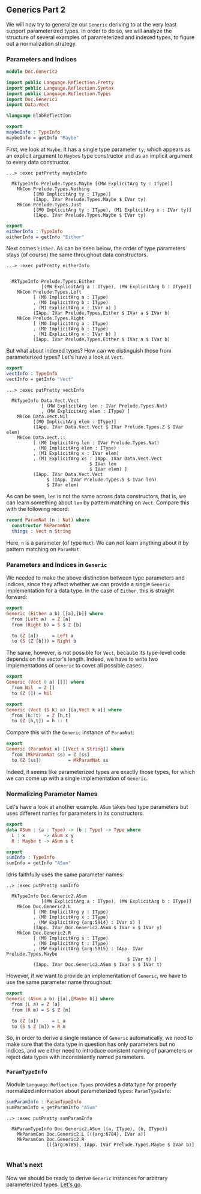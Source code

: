 ## Generics Part 2

We will now try to generalize our `Generic` deriving
to at the very least support parameterized types.
In order to do so, we will analyze the structure
of several examples of parameterized and indexed
types, to figure out a normalization strategy.

### Parameters and Indices

```idris
module Doc.Generic2

import public Language.Reflection.Pretty
import public Language.Reflection.Syntax
import public Language.Reflection.Types
import Doc.Generic1
import Data.Vect

%language ElabReflection

export
maybeInfo : TypeInfo
maybeInfo = getInfo "Maybe"
```

First, we look at `Maybe`. It has a single type parameter `ty`, which
appears as an explicit argument to `Maybe`s type constructor
and as an implicit argument to every data constructor.

```
...> :exec putPretty maybeInfo

  MkTypeInfo Prelude.Types.Maybe [(MW ExplicitArg ty : IType)]
    MkCon Prelude.Types.Nothing
          [(M0 ImplicitArg ty : IType)]
          (IApp. IVar Prelude.Types.Maybe $ IVar ty)
    MkCon Prelude.Types.Just
          [(M0 ImplicitArg ty : IType), (M1 ExplicitArg x : IVar ty)]
          (IApp. IVar Prelude.Types.Maybe $ IVar ty)

```

```idris
export
eitherInfo : TypeInfo
eitherInfo = getInfo "Either"
```

Next comes `Either`. As can be seen below, the order
of type parameters stays (of course) the same throughout
data constructors.

```
...> :exec putPretty eitherInfo


  MkTypeInfo Prelude.Types.Either
             [(MW ExplicitArg a : IType), (MW ExplicitArg b : IType)]
    MkCon Prelude.Types.Left
          [ (M0 ImplicitArg a : IType)
          , (M0 ImplicitArg b : IType)
          , (M1 ExplicitArg x : IVar a) ]
          (IApp. IVar Prelude.Types.Either $ IVar a $ IVar b)
    MkCon Prelude.Types.Right
          [ (M0 ImplicitArg a : IType)
          , (M0 ImplicitArg b : IType)
          , (M1 ExplicitArg x : IVar b) ]
          (IApp. IVar Prelude.Types.Either $ IVar a $ IVar b)

```

But what about indexed types? How can we distinguish those
from parameterized types? Let's have a look at `Vect`.

```idris
export
vectInfo : TypeInfo
vectInfo = getInfo "Vect"
```

```
...> :exec putPretty vectInfo

  MkTypeInfo Data.Vect.Vect
             [ (MW ExplicitArg len : IVar Prelude.Types.Nat)
             , (MW ExplicitArg elem : IType) ]
    MkCon Data.Vect.Nil
          [(M0 ImplicitArg elem : IType)]
          (IApp. IVar Data.Vect.Vect $ IVar Prelude.Types.Z $ IVar elem)
    MkCon Data.Vect.::
          [ (M0 ImplicitArg len : IVar Prelude.Types.Nat)
          , (M0 ImplicitArg elem : IType)
          , (M1 ExplicitArg x : IVar elem)
          , (M1 ExplicitArg xs : IApp. IVar Data.Vect.Vect
                               $ IVar len
                               $ IVar elem) ]
          (IApp. IVar Data.Vect.Vect
               $ (IApp. IVar Prelude.Types.S $ IVar len)
               $ IVar elem)

```

As can be seen, `len` is not the same across data constructors,
that is, we can learn something about `len` by pattern
matching on `Vect`. Compare this with the following record:

```idris
record ParamNat (n : Nat) where
  constructor MkParamNat
  things : Vect n String
```

Here, `n` is a parameter (of type `Nat`): We can not learn anything
about it by pattern matching on `ParamNat`.

### Parameters and Indices in `Generic`

We needed to make the above distinction between type parameters
and indices, since they affect whether we can provide a single
`Generic` implementation for a data type. In the case
of `Either`, this is straight forward:

```idris
export
Generic (Either a b) [[a],[b]] where
  from (Left a)  = Z [a]
  from (Right b) = S $ Z [b]

  to (Z [a])     = Left a
  to (S (Z [b])) = Right b
```

The same, however, is not possible for `Vect`, because
its type-level code depends on the vector's length.
Indeed, we have to write two implementations of `Generic`
to cover all possible cases:

```idris
export
Generic (Vect 0 a) [[]] where
  from Nil  = Z []
  to (Z []) = Nil

export
Generic (Vect (S k) a) [[a,Vect k a]] where
  from (h::t)  = Z [h,t]
  to (Z [h,t]) = h :: t
```

Compare this with the `Generic` instance of `ParamNat`:

```idris
export
Generic (ParamNat n) [[Vect n String]] where
  from (MkParamNat ss) = Z [ss]
  to (Z [ss])          = MkParamNat ss
```

Indeed, it seems like parameterized types are exactly those
types, for which we can come up with a single implementation
of `Generic`.

### Normalizing Parameter Names

Let's have a look at another example. `ASum` takes
two type parameters but uses different names for
parameters in its constructors.

```idris
export
data ASum : (a : Type) -> (b : Type) -> Type where
  L : x       -> ASum x y
  R : Maybe t -> ASum s t

export
sumInfo : TypeInfo
sumInfo = getInfo "ASum"
```

Idris faithfully uses the same parameter names:

```
..> :exec putPretty sumInfo

  MkTypeInfo Doc.Generic2.ASum
             [(MW ExplicitArg a : IType), (MW ExplicitArg b : IType)]
    MkCon Doc.Generic2.L
          [ (M0 ImplicitArg y : IType)
          , (M0 ImplicitArg x : IType)
          , (MW ExplicitArg {arg:5914} : IVar x) ]
          (IApp. IVar Doc.Generic2.ASum $ IVar x $ IVar y)
    MkCon Doc.Generic2.R
          [ (M0 ImplicitArg s : IType)
          , (M0 ImplicitArg t : IType)
          , (MW ExplicitArg {arg:5915} : IApp. IVar Prelude.Types.Maybe
                                             $ IVar t) ]
          (IApp. IVar Doc.Generic2.ASum $ IVar s $ IVar t)

```

However, if we want to provide an implementation of `Generic`,
we have to use the same parameter name throughout:

```idris
export
Generic (ASum a b) [[a],[Maybe b]] where
  from (L a) = Z [a]
  from (R m) = S $ Z [m]

  to (Z [a])     = L a
  to (S $ Z [m]) = R m
```

So, in order to derive a single instance of `Generic` automatically,
we need to make sure that the data type in question has only
parameters but no indices, and we either need to introduce conistent
naming of parameters or reject data types with inconsistently named
parameters.

### `ParamTypeInfo`

Module `Language.Reflection.Types` provides a data type for
properly normalized information about parameterized types:
`ParamTypeInfo`:

```idris
sumParamInfo : ParamTypeInfo
sumParamInfo = getParamInfo "ASum"
```

```
..> :exec putPretty sumParamInfo

  MkParamTypeInfo Doc.Generic2.ASum [(a, IType), (b, IType)]
    MkParamCon Doc.Generic2.L [({arg:6784}, IVar a)]
    MkParamCon Doc.Generic2.R
               [({arg:6785}, IApp. IVar Prelude.Types.Maybe $ IVar b)]


```

### What's next

Now we should be ready to derive `Generic` instances
for arbitrary parameterized types. [Let's go](Generic3.md).

